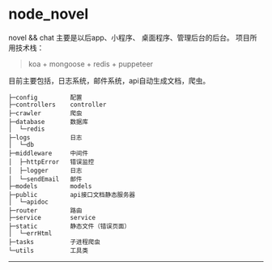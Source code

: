 # node_novel
novel && chat 
主要是以后app、小程序、 桌面程序、管理后台的后台。
项目所用技术栈：
> koa + mongoose + redis + puppeteer

目前主要包括，日志系统，邮件系统，api自动生成文档，爬虫。

```
├─config         配置
├─controllers    controller
├─crawler        爬虫
├─database       数据库
│  └─redis 
├─logs           日志
│  └─db
├─middleware     中间件
│  ├─httpError   错误监控
│  ├─logger      日志
│  └─sendEmail   邮件
├─models         models
├─public         api接口文档静态服务器
│  └─apidoc
├─router         路由
├─service        service
├─static         静态文件（错误页面）
│  └─errHtml
├─tasks          子进程爬虫
└─utils          工具类
```
---
